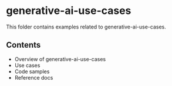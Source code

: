 # generative-ai-use-cases

This folder contains examples related to generative-ai-use-cases.

## Contents

- Overview of generative-ai-use-cases
- Use cases
- Code samples
- Reference docs
